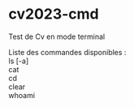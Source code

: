 # cv2023-cmd
Test de Cv en mode terminal

Liste des commandes disponibles : <br/>
ls [-a]<br/>
cat <br/>
cd <br/>
clear <br/>
whoami <br/>

